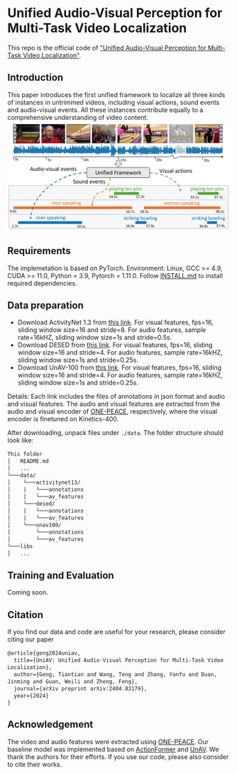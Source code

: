 # Unified Audio-Visual Perception for Multi-Task Video Localization
This repo is the official code of ["Unified Audio-Visual Perception for Multi-Task Video Localization"](https://arxiv.org/pdf/2404.03179.pdf).  

<!-- ## Updates
-  -->
## Introduction
This paper introduces the first unified framework to localize all three kinds of instances in untrimmed videos, including visual actions, sound events and audio-visual events. All these instances contribute equally to a comprehensive understanding of video content.
![](https://github.com/ttgeng233/UniAV/blob/main/fig1.jpg)
<!-- ![](.\overview_final_new.jpg) -->

## Requirements
The implemetation is based on PyTorch. Environment: Linux, GCC >= 4.9, CUDA >= 11.0, Python = 3.9, Pytorch = 1.11.0.  Follow [INSTALL.md](INSTALL.md) to install required dependencies.

## Data preparation
<!-- #### Download features and annotations -->
- Download ActivityNet 1.3 from [this link](). For visual features, fps=16, sliding window size=16 and stride=8. For audio features, sample rate=16kHZ, sliding window size=1s and stride=0.5s.
- Download DESED from [this link](). For visual features, fps=16, sliding window size=16 and stride=4. For audio features, sample rate=16kHZ, sliding window size=1s and stride=0.25s.  
- Download UnAV-100 from [this link](). For visual features, fps=16, sliding window size=16 and stride=4. For audio features, sample rate=16kHZ, sliding window size=1s and stride=0.25s.  

Details: Each link includes the files of annotations in json format and audio and visual features. The audio and visual features are extracted from the audio and visual encoder of [ONE-PEACE](https://github.com/OFA-Sys/ONE-PEACE), respectively, where the visual encoder is finetuned on Kinetics-400.
<!-- #### Unpack features and annotations -->
After downloading, unpack files under `./data`. The folder structure should look like:
```
This folder
│   README.md
│   ...  
└───data/
│    └───activitynet13/
│    |	 └───annotations
│    |	 └───av_features  
│    └───desed/
│    |	 └───annotations
│    |	 └───av_features 
│    └───unav100/
│    	 └───annotations
│    	 └───av_features  
└───libs
│   ...
```
## Training and Evaluation
Coming soon.

<!-- ## Evaluation
Coming soon. -->


## Citation
If you find our data and code are useful for your research, please consider citing our paper
```
@article{geng2024uniav,
  title={UniAV: Unified Audio-Visual Perception for Multi-Task Video Localization},
  author={Geng, Tiantian and Wang, Teng and Zhang, Yanfu and Duan, Jinming and Guan, Weili and Zheng, Feng},
  journal={arXiv preprint arXiv:2404.03179},
  year={2024}
}
```

## Acknowledgement
The video and audio features were extracted using [ONE-PEACE](https://github.com/OFA-Sys/ONE-PEACE). Our baseline model was implemented based on [ActionFormer](https://github.com/happyharrycn/actionformer_release) and [UnAV](https://github.com/ttgeng233/UnAV). We thank the authors for their efforts. If you use our code, please also consider to cite their works.